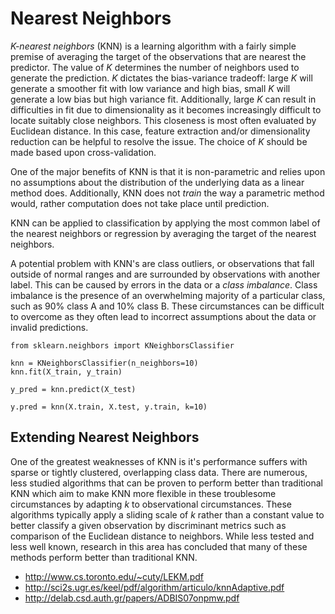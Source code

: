 # Nearest Neighbors

_K-nearest neighbors_ (KNN) is a learning algorithm with a fairly simple premise of averaging the target of the observations that are nearest the predictor. The value of $K$ determines the number of neighbors used to generate the prediction. $K$ dictates the bias-variance tradeoff: large $K$ will generate a smoother fit with low variance and high bias, small $K$ will generate a low bias but high variance fit. Additionally, large $K$ can result in difficulties in fit due to dimensionality as it becomes increasingly difficult to locate suitably close neighbors. This closeness is most often evaluated by Euclidean distance. In this case, feature extraction and/or dimensionality reduction can be helpful to resolve the issue. The choice of $K$ should be made based upon cross-validation.

One of the major benefits of KNN is that it is non-parametric and relies upon no assumptions about the distribution of the underlying data as a linear method does. Additionally, KNN does not _train_ the way a parametric method would, rather computation does not take place until prediction.

KNN can be applied to classification by applying the most common label of the nearest neighbors or regression by averaging the target of the nearest neighbors.

A potential problem with KNN's are class outliers, or observations that fall outside of normal ranges and are surrounded by observations with another label. This can be caused by errors in the data or a _class imbalance_. Class imbalance is the presence of an overwhelming majority of a particular class, such as 90% class A and 10% class B. These circumstances can be difficult to overcome as they often lead to incorrect assumptions about the data or invalid predictions.

```{python}
from sklearn.neighbors import KNeighborsClassifier

knn = KNeighborsClassifier(n_neighbors=10)
knn.fit(X_train, y_train)

y_pred = knn.predict(X_test)
```

```{r}
y.pred = knn(X.train, X.test, y.train, k=10)
```

## Extending Nearest Neighbors

One of the greatest weaknesses of KNN is it's performance suffers with sparse or tightly clustered, overlapping class data. There are numerous, less studied algorithms that can be proven to perform better than traditional KNN which aim to make KNN more flexible in these troublesome circumstances by adapting $k$ to observational circumstances. These algorithms typically apply a sliding scale of $k$ rather than a constant value to better classify a given observation by discriminant metrics such as comparison of the Euclidean distance to neighbors. While less tested and less well known, research in this area has concluded that many of these methods perform better than traditional KNN.

- http://www.cs.toronto.edu/~cuty/LEKM.pdf
- http://sci2s.ugr.es/keel/pdf/algorithm/articulo/knnAdaptive.pdf
- http://delab.csd.auth.gr/papers/ADBIS07onpmw.pdf